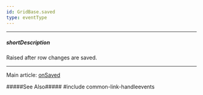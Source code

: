 ```yaml
---
id: GridBase.saved
type: eventType
---
```

---
##### shortDescription
Raised after row changes are saved.

---
Main article: [onSaved]({basewidgetpath}/Configuration/#onSaved)

#####See Also#####
#include common-link-handleevents